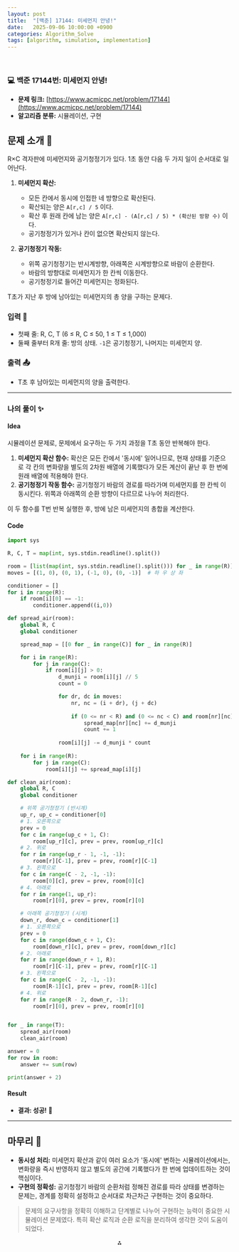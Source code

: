 ```yaml
---
layout: post
title:  "[백준] 17144: 미세먼지 안녕!"
date:   2025-09-06 10:00:00 +0900
categories: Algorithm_Solve
tags: [algorithm, simulation, implementation]
---
```


<br>

### 💻 백준 17144번: 미세먼지 안녕!

- **문제 링크:** [https://www.acmicpc.net/problem/17144](https://www.acmicpc.net/problem/17144)
- **알고리즘 분류:** 시뮬레이션, 구현

## 문제 소개 🧐

R×C 격자판에 미세먼지와 공기청정기가 있다. 1초 동안 다음 두 가지 일이 순서대로 일어난다.

1.  **미세먼지 확산:**
    - 모든 칸에서 동시에 인접한 네 방향으로 확산된다.
    - 확산되는 양은 `A[r,c] / 5` 이다.
    - 확산 후 원래 칸에 남는 양은 `A[r,c] - (A[r,c] / 5) * (확산된 방향 수)` 이다.
    - 공기청정기가 있거나 칸이 없으면 확산되지 않는다.

2.  **공기청정기 작동:**
    - 위쪽 공기청정기는 반시계방향, 아래쪽은 시계방향으로 바람이 순환한다.
    - 바람의 방향대로 미세먼지가 한 칸씩 이동한다.
    - 공기청정기로 들어간 미세먼지는 정화된다.

T초가 지난 후 방에 남아있는 미세먼지의 총 양을 구하는 문제다.

### 입력 📝

- 첫째 줄: R, C, T (6 ≤ R, C ≤ 50, 1 ≤ T ≤ 1,000)
- 둘째 줄부터 R개 줄: 방의 상태. `-1`은 공기청정기, 나머지는 미세먼지 양.

### 출력 📤

- T초 후 남아있는 미세먼지의 양을 출력한다.

---

### 나의 풀이 ✨

#### Idea

시뮬레이션 문제로, 문제에서 요구하는 두 가지 과정을 T초 동안 반복해야 한다.

1.  **미세먼지 확산 함수:** 확산은 모든 칸에서 '동시에' 일어나므로, 현재 상태를 기준으로 각 칸의 변화량을 별도의 2차원 배열에 기록했다가 모든 계산이 끝난 후 한 번에 원래 배열에 적용해야 한다.
2.  **공기청정기 작동 함수:** 공기청정기 바람의 경로를 따라가며 미세먼지를 한 칸씩 이동시킨다. 위쪽과 아래쪽의 순환 방향이 다르므로 나누어 처리한다.

이 두 함수를 T번 반복 실행한 후, 방에 남은 미세먼지의 총합을 계산한다.

#### Code

```python
import sys

R, C, T = map(int, sys.stdin.readline().split())

room = [list(map(int, sys.stdin.readline().split())) for _ in range(R)]
moves = [(1, 0), (0, 1), (-1, 0), (0, -1)]  # 하 우 상 좌

conditioner = []
for i in range(R):
    if room[i][0] == -1:
        conditioner.append((i,0))

def spread_air(room):
    global R, C
    global conditioner

    spread_map = [[0 for _ in range(C)] for _ in range(R)]

    for i in range(R):
        for j in range(C):
            if room[i][j] > 0:
                d_munji = room[i][j] // 5
                count = 0

                for dr, dc in moves:
                    nr, nc = (i + dr), (j + dc)
                    
                    if (0 <= nr < R) and (0 <= nc < C) and room[nr][nc] != -1:
                        spread_map[nr][nc] += d_munji
                        count += 1
                
                room[i][j] -= d_munji * count
    
    for i in range(R):
        for j in range(C):
            room[i][j] += spread_map[i][j]

def clean_air(room):
    global R, C
    global conditioner

    # 위쪽 공기청정기 (반시계)
    up_r, up_c = conditioner[0]
    # 1. 오른쪽으로
    prev = 0
    for c in range(up_c + 1, C):
        room[up_r][c], prev = prev, room[up_r][c]
    # 2. 위로
    for r in range(up_r - 1, -1, -1):
        room[r][C-1], prev = prev, room[r][C-1]
    # 3. 왼쪽으로
    for c in range(C - 2, -1, -1):
        room[0][c], prev = prev, room[0][c]
    # 4. 아래로
    for r in range(1, up_r):
        room[r][0], prev = prev, room[r][0]

    # 아래쪽 공기청정기 (시계)
    down_r, down_c = conditioner[1]
    # 1. 오른쪽으로
    prev = 0
    for c in range(down_c + 1, C):
        room[down_r][c], prev = prev, room[down_r][c]
    # 2. 아래로
    for r in range(down_r + 1, R):
        room[r][C-1], prev = prev, room[r][C-1]
    # 3. 왼쪽으로
    for c in range(C - 2, -1, -1):
        room[R-1][c], prev = prev, room[R-1][c]
    # 4. 위로
    for r in range(R - 2, down_r, -1):
        room[r][0], prev = prev, room[r][0]


for _ in range(T):
    spread_air(room)
    clean_air(room)

answer = 0
for row in room:
    answer += sum(row)

print(answer + 2)
```

#### Result

- **결과: 성공!** 🎉

---

## 마무리 🤔

- **동시성 처리:** 미세먼지 확산과 같이 여러 요소가 '동시에' 변하는 시뮬레이션에서는, 변화량을 즉시 반영하지 않고 별도의 공간에 기록했다가 한 번에 업데이트하는 것이 핵심이다.
- **구현의 정확성:** 공기청정기 바람의 순환처럼 정해진 경로를 따라 상태를 변경하는 문제는, 경계를 정확히 설정하고 순서대로 차근차근 구현하는 것이 중요하다.

> 문제의 요구사항을 정확히 이해하고 단계별로 나누어 구현하는 능력이 중요한 시뮬레이션 문제였다. 특히 확산 로직과 순환 로직을 분리하여 생각한 것이 도움이 되었다.

<div style="text-align: center">⁂</div>
